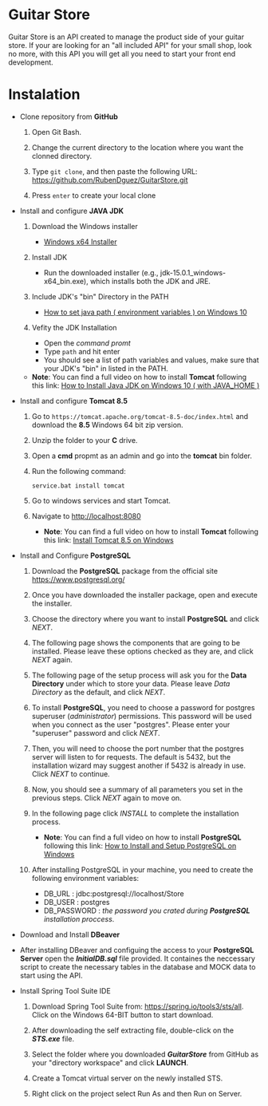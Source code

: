 # Guitar Store
Guitar Store is an API created to manage the product side of your guitar store. If your are looking for an "all included API" for your small shop, look no more, with this API you will get all you need to start your front end development.

# Instalation

- Clone repository from **GitHub**

    1. Open Git Bash.

    2. Change the current directory to the location where you want the clonned directory.

    3. Type `git clone`, and then paste the following URL: <https://github.com/RubenDguez/GuitarStore.git>

    4. Press `enter` to create your local clone

- Install and configure **JAVA JDK**

    1. Download the Windows installer 
        
        - [Windows x64 Installer](https://www.oracle.com/java/technologies/javase-jdk15-downloads.html#license-lightbox)
    
    2. Install JDK

        - Run the downloaded installer (e.g., jdk-15.0.1_windows-x64_bin.exe), which installs both the JDK and JRE.

    3. Include JDK's "bin" Directory in the PATH

        - [How to set java path ( environment variables ) on Windows 10](https://www.youtube.com/watch?v=lRTvkg0bDRI)
    
    4. Vefity the JDK Installation

        - Open the *command promt*
        - Type `path` and hit enter
        - You should see a list of path variables and values, make sure that your JDK's "bin" in listed in the PATH.

    -  **Note**: You can find a full video on how to install **Tomcat** following this link:  [How to Install Java JDK on Windows 10 ( with JAVA_HOME )](https://www.youtube.com/watch?v=IJ-PJbvJBGs)


- Install and configure **Tomcat 8.5**

    1. Go to `https://tomcat.apache.org/tomcat-8.5-doc/index.html` and download the **8.5** Windows 64 bit zip version.

    2. Unzip the folder to your **C** drive.

    3. Open a **cmd** propmt as an admin and go into the **tomcat** bin folder.

    4. Run the following command:

        `service.bat install tomcat`
    
    5.  Go to windows services and start Tomcat.

    6.  Navigate to <http://localhost:8080>

        - **Note**: You can find a full video on how to install **Tomcat** following this link:  [Install Tomcat 8.5 on Windows](https://www.youtube.com/watch?v=ts6Jy9obpiY&feature=youtu.be)

- Install and Configure **PostgreSQL**

    1. Download the **PostgreSQL** package from the official site <https://www.postgresql.org/>

    2. Once you have downloaded the installer package, open and execute the installer.

    3. Choose the directory where you want to install **PostgreSQL** and click *NEXT*.

    4. The following page shows the components that are going to be installed. Please leave these options checked as they are, and click *NEXT* again.

    5. The following page of the setup process will ask you for the **Data Directory** under which to store your data. Please leave *Data Directory* as the default, and click *NEXT*.

    6. To install **PostgreSQL**, you need to choose a password for postgres superuser (*administrator*) permissions. This password will be used when you connect as the user "postgres". Please enter your "superuser" password and click *NEXT*.

    7. Then, you will need to choose the port number that the postgres server will listen to for requests. The default is 5432, but the installation wizard may suggest another if 5432 is already in use. Click *NEXT* to continue.

    8. Now, you should see a summary of all parameters you set in the previous steps. Click *NEXT* again to move on.

    9. In the following page click *INSTALL* to complete the installation process.

        -  **Note**: You can find a full video on how to install **PostgreSQL** following this link:
        [How to Install and Setup PostgreSQL on Windows](https://www.youtube.com/watch?v=RAFZleZYxsc)

    10. After installing PostgreSQL in your machine, you need to create the following environment variables:

        -   DB_URL : jdbc:postgresql://localhost/Store
        -   DB_USER : postgres
        -   DB_PASSWORD : *the password you crated during **PostgreSQL** installation proccess*.

- Download and Install **DBeaver**

- After installing DBeaver and configuing the access to your **PostgreSQL Server** open the ***InitialDB.sql*** file provided. It containes the neccessary script to create the necessary tables in the database and MOCK data to start using the API.

- Install Spring Tool Suite IDE

    1. Download Spring Tool Suite from: https://spring.io/tools3/sts/all. Click on the Windows 64-BIT button to start download.

    2. After downloading the self extracting file, double-click on the ***STS.exe*** file.

    3. Select the folder where you downloaded ***GuitarStore*** from GitHub as your "directory workspace" and click **LAUNCH**.

    4. Create a Tomcat virtual server on the newly installed STS.

    5. Right click on the project select Run As and then Run on Server.